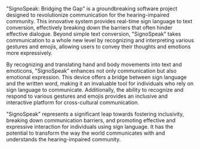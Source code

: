 "SignoSpeak: Bridging the Gap" is a groundbreaking software project designed to 
revolutionize communication for the hearing-impaired community. This innovative system 
provides real-time sign language to text conversion, effectively breaking down the barriers that 
often hinder effective dialogue. Beyond simple text conversion, "SignoSpeak" takes 
communication to a whole new level by recognizing and interpreting various gestures and 
emojis, allowing users to convey their thoughts and emotions more expressively.

By recognizing and translating hand and body movements into text and emoticons, 
"SignoSpeak" enhances not only communication but also emotional expression. This device 
offers a bridge between sign language and the written word, making it an invaluable tool for 
individuals who rely on sign language to communicate. Additionally, the ability to recognize 
and respond to various gestures and emojis provides an inclusive and interactive platform for 
cross-cultural communication. 

"SignoSpeak" represents a significant leap towards fostering inclusivity, breaking down 
communication barriers, and promoting effective and expressive interaction for individuals 
using sign language. It has the potential to transform the way the world communicates with 
and understands the hearing-impaired community.

